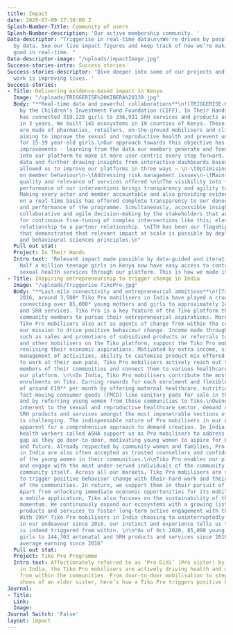 ```yaml
---
title: Impact
date: 2020-07-09 17:30:00 Z
Splash-Number-Title: Community of users
Splash-Number-description: 'Our active membership community. '
Data-descriptor: "Triggerise in real-time data\n\nWe’re driven by people and fuelled
  by data. See our live impact figures and keep track of how we’re making change for
  good in real-time. "
Data-descriptor-image: "/uploads/impactImage.jpg"
Success-stories-intro: Success stories
Success-stories-descriptor: 'Dive deeper into some of our projects and see how our
  work is improving lives. '
Success-stories:
- Title: Delivering evidence-based impact in Kenya
  Image: "/uploads/TRIGGERISE%20KIBERA%20139.jpg"
  Body: "**Real-time data and powerful collaborations**\n![TRIGGERISE-KIBERA-139.jpg](/uploads/TRIGGERISE-KIBERA-139.jpg)\nFunded
    by the Children’s Investment Fund Foundation (CIFF), In Their Hands (ITH) project
    has connected 319,228 girls to 336,931 SRH services and products across Kenya
    in 3 years. We built 145 ecosystems in 19 counties of Kenya. These ecosystems
    are made of pharmacies, retailers, on-the-ground mobilisers and clinics, jointly
    aiming to improve the sexual and reproductive health and prevent unwanted pregnancies
    for 15-19 year-old girls.\nOur approach towards this objective has been of iterative
    improvements - learning from the data our members generate and feeding it back
    into our platform to make it more user-centric every step forward. Access to real-time
    data and further drawing insights from interactive dashboards based on this data
    allowed us to improve our platforms in three ways – \n-\tOptimising nudges based
    on member behaviour\n-\tAddressing risk management issues\n-\tMaintaining the
    quality and relevance of services offered \n\nThe visibility into the real-time
    performance of our interventions brings transparency and agility to our programme.
    Making every actor and member accountable and also providing evidence of impact
    on a real-time basis has offered complete transparency to our donors on the operations
    and performance of the programme. Simultaneously, accessible insights also facilitate
    collaborative and agile decision-making by the stakeholders that are required
    for continuous fine-tuning of complex interventions like this; elevating donor
    relationship to a partner relationship. \nITH has been our flagship programme
    that demonstrated that relevant impact at scale is possible by deploying technology
    and behavioural sciences principles.\n"
  Pull out stat: 
  Project: In Their Hands
  Intro text: 'Relevant impact made possible by data-guided and iterative interventions.
    Half a million teenage girls in Kenya now have easy access to contraceptives and
    sexual health services through our platform. This is how we made it happen. '
- Title: Inspiring entrepreneurship to trigger change in India
  Image: "/uploads/Triggerise-TikoPro.jpg"
  Body: "**Last-mile connectivity and entrepreneurial ambitions**\n![Triggerise-TikoPro.jpg](/uploads/Triggerise-TikoPro.jpg)\nSince
    2016, around 3,500* Tiko Pro mobilisers in India have played a crucial role in
    connecting over 85,000* young mothers and girls to approximately 145,000* antenatal
    and SRH services. Tiko Pro is a key feature of the Tiko platform that motivates
    community members to pursue their entrepreneurial aspirations. More importantly,
    Tiko Pro mobilisers also act as agents of change from within the community in
    our mission to drive positive behaviour change. Income made through activities,
    such as sales and promotions of subsidised products or referrals to enrol members
    and other mobilisers on the Tiko platform, support the Tiko Pro mobilisers in
    realising their economic aspirations. Motivated by extra income, simple app-based
    management of activities, ability to customise product mix offered and flexibility
    to work at their own pace, Tiko Pro mobilisers actively reach out to the underserved
    members of their communities and connect them to various healthcare services through
    our platform. \n\nIn India, Tiko Pro mobilisers contribute the most to new member
    enrolments on Tiko. Earning rewards for each enrolment and flexible income earned
    of around €19** per month by offering maternal healthcare, nutrition and other
    fast-moving consumer goods (FMCG) like sanitary pads for sale in their local communities
    and by referring young women from these communities to Tiko.\nOwing to the sensitivities
    inherent to the sexual and reproductive healthcare sector, demand creation for
    SRH products and services amongst the most impenetrable sections of the communities
    is challenging. The indispensable nature of Pro mobilisers in our ecosystems becomes
    apparent for a comprehensive approach to demand creation. In India, community
    health workers called ASHA support us as Pro mobilisers to address the demand
    gap as they go door-to-door, motivating young women to aspire for better health
    and future. Already respected by community women and families, Pro mobilisers
    in India are also often accepted as trusted counsellors and confidants by many
    of the young women in their communities.\n\nTiko Pro enables our platform to connect
    and engage with the most under-served individuals of the community through the
    community itself. Across all our markets, Tiko Pro mobilisers are supporting us
    to trigger positive behaviour change with their hard-work and their thorough understanding
    of the communities. In return, we support them in their pursuit of economic empowerment.
    Apart from unlocking immediate economic opportunities for its mobilisers through
    a mobile application, Tiko also focuses on the sustainability of this economic
    momentum. We continuously expand our ecosystems with a growing list of partners,
    products and services to foster long-term active engagement with the Pro mobilisers.
    With 199* Tiko Pro mobilisers in India choosing to uninterruptedly support us
    in our endeavour since 2016, our instinct and experience tells us that change
    is indeed triggered from within. \n\n*As of Oct 2020, 85,000 young mother and
    girls to 144,703 antenatal and SRH products and services since 2016\n\n**Monthly
    average earning since 2016"
  Pull out stat: 
  Project: Tiko Pro Programme
  Intro text: Affectionately referred to as ‘Pro Didi’ (Pro sister) by Tiko members
    in India, the Tiko Pro mobilisers are actively driving health and wellbeing change
    from within the communities. From door-to-door mobilisation to stepping into the
    shoes of an elder sister, here’s how a Tiko Pro triggers positive behaviour change.
Journal:
- Title: 
  Link: 
  Image: 
Journal Switch: 'False'
layout: impact
---
```


